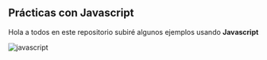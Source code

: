 ## Prácticas con Javascript

Hola a todos en este repositorio subiré algunos ejemplos usando **Javascript**

![javascript](https://user-images.githubusercontent.com/24881247/36348616-6a01dd66-1452-11e8-909e-29b5cf704869.png)